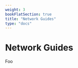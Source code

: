 ```yaml
---
weight: 3
bookFlatSection: true
title: "Network Guides"
type: "docs"
---
```


# Network Guides

Foo
